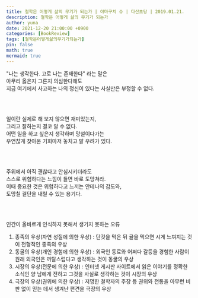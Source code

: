```yaml
---
title: 철학은 어떻게 삶의 무기가 되는가 | 야마구치 슈 | 다산초당 | 2019.01.21.
description: 철학은 어떻게 삶의 무기가 되는가
author: yuna
date: 2021-12-20 21:00:00 +0900
categories: [BookReview]
tags: [철학은어떻게삶의무기가되는가]
pin: false
math: true
mermaid: true
---
```



"나는 생각한다. 고로 나는 존재한다" 라는 말은  
아무리 옳은지 그른지 의심한다해도  
지금 여기에서 사고하는 나의 정신이 있다는 사실만은 부정할 수 없다.

<br/>
<br/>

일이란 실제로 해 보지 않으면 재미있는지,  
그리고 잘하는지 결코 알 수 없다.  
어떤 일을 하고 싶은지 생각하며 망설이다가는  
우연찮게 찾아온 기회마저 놓치고 말 우려가 있다.

<br/>
<br/>

주위에서 아직 괜찮다고 안심시키더라도  
스스로 위험하다는 느낌이 들면 바로 도망쳐라.  
이때 중요한 것은 위험하다고 느끼는 안테나의 감도와,  
도망칠 결단을 내릴 수 있는 용기다.

<br/>
<br/>

인간이 올바르게 인식하지 못해서 생기지 못하는 오류
1. 종족의 우상(자연 성질에 의한 우상) 
   : 단것을 먹은 뒤 귤을 먹으면 시게 느껴지는 것이 전형적인 종족의 우상
2. 동굴의 우상(개인 경험에 의한 우상)
   : 외국인 동료와 어쩌다 갈등을 경험한 사람이 원래 외국인은 까탈스럽다고 생각하는 것이 동굴의 우상
3. 시장의 우상(전문에 의한 우상)
   : 인터넷 게시판 사이트에서 읽은 이야기를 정확한 소식인 양 남에게 전하고 그것을 사실로 생각하는 것이 시장의 우상
4. 극장의 우상(권위에 의한 우상)
   : 저명한 철학자의 주장 등 권위와 전통을 아무런 비판 없이 믿는 데서 생겨난 편견을 극장의 우상
